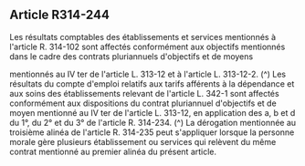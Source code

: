 ## Article R314-244

Les résultats comptables des établissements et services mentionnés à l'article R. 314-102 sont affectés
conformément aux objectifs mentionnés dans le cadre des contrats pluriannuels d'objectifs et de moyens

mentionnés au IV ter de l'article L. 313-12 et à l'article L. 313-12-2. (^)
Les résultats du compte d'emploi relatifs aux tarifs afférents à la dépendance et aux soins des établissements
relevant de l'article L. 342-1 sont affectés conformément aux dispositions du contrat pluriannuel d'objectifs
et de moyen mentionné au IV ter de l'article L. 313-12, en application des a, b et d du 1°, du 2° et du 3° de
l'article R. 314-234. (^)
La dérogation mentionnée au troisième alinéa de l'article R. 314-235 peut s'appliquer lorsque la personne
morale gère plusieurs établissement ou services qui relèvent du même contrat mentionné au premier alinéa
du présent article.


